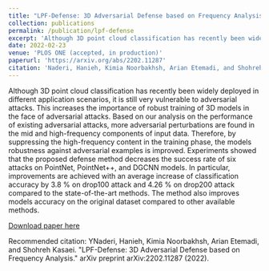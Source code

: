 ```yaml
---
title: "LPF-Defense: 3D Adversarial Defense based on Frequency Analysis"
collection: publications
permalink: /publication/lpf-defense
excerpt: 'Although 3D point cloud classification has recently been widely deployed in different application scenarios, it is still very vulnerable to adversarial attacks. This increases the importance of robust training of 3D models in the face of adversarial attacks. Based on our analysis on the performance of existing adversarial attacks, more adversarial perturbations are found in the mid and high-frequency components of input data. Therefore, by suppressing the high-frequency content in the training phase, the models robustness against adversarial examples is improved. Experiments showed that the proposed defense method decreases the success rate of six attacks on PointNet, PointNet++, and DGCNN models. In particular, improvements are achieved with an average increase of classification accuracy by 3.8 % on drop100 attack and 4.26 % on drop200 attack compared to the state-of-the-art methods. The method also improves models accuracy on the original dataset compared to other available methods.'
date: 2022-02-23
venue: 'PLOS ONE (accepted, in production)'
paperurl: 'https://arxiv.org/abs/2202.11287'
citation: 'Naderi, Hanieh, Kimia Noorbakhsh, Arian Etemadi, and Shohreh Kasaei. "LPF-Defense: 3D Adversarial Defense based on Frequency Analysis." arXiv preprint arXiv:2202.11287 (2022).'
---
```

Although 3D point cloud classification has recently been widely deployed in different application scenarios, it is still very vulnerable to adversarial attacks. This increases the importance of robust training of 3D models in the face of adversarial attacks. Based on our analysis on the performance of existing adversarial attacks, more adversarial perturbations are found in the mid and high-frequency components of input data. Therefore, by suppressing the high-frequency content in the training phase, the models robustness against adversarial examples is improved. Experiments showed that the proposed defense method decreases the success rate of six attacks on PointNet, PointNet++, and DGCNN models. In particular, improvements are achieved with an average increase of classification accuracy by 3.8 % on drop100 attack and 4.26 % on drop200 attack compared to the state-of-the-art methods. The method also improves models accuracy on the original dataset compared to other available methods.

[Download paper here](https://arxiv.org/abs/2202.11287)

Recommended citation: YNaderi, Hanieh, Kimia Noorbakhsh, Arian Etemadi, and Shohreh Kasaei. "LPF-Defense: 3D Adversarial Defense based on Frequency Analysis." arXiv preprint arXiv:2202.11287 (2022).